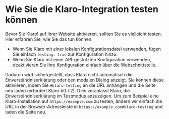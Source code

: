 # Wie Sie die Klaro-Integration testen können

Bevor Sie Klaro! auf Ihrer Website aktivieren, sollten Sie es vielleicht testen. Hier erfahren Sie, wie Sie das tun können:

* Wenn Sie Klaro mit einer lokalen Konfigurationsdatei verwenden, fügen Sie einfach `testing: true` zur Konfiguration hinzu. 
* Wenn Sie Klaro mit einer API-gestützten Konfiguration verwenden, deaktivieren Sie Ihre Konfiguration einfach über die Webschnittstelle.

Dadurch wird sichergestellt, dass Klaro nicht automatisch die Einverständniserklärung oder den modalen Dialog anzeigt. Sie können diese aktivieren, indem Sie `#klaro-testing` an die URL anhängen und die Seite neu laden (erfordert Klaro ≥0.7.2). Dies veranlasst Klaro, die Einverständniserklärung im Testmodus anzuzeigen. Um zum Beispiel eine Klaro-Installation auf `https://example.com` zu testen, ändern wir einfach die URL in der Browser-Adressleiste in `https://example.com#klaro-testing` und laden die Seite neu.
